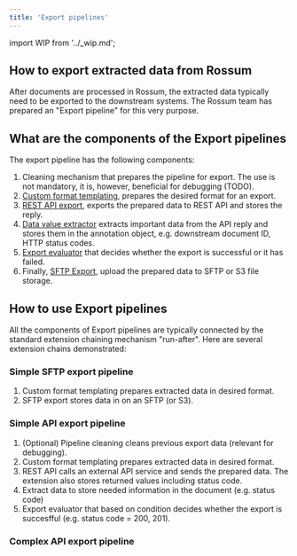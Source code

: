```yaml
---
title: 'Export pipelines'
---
```


import WIP from '../\_wip.md';

<WIP />

## How to export extracted data from Rossum

After documents are processed in Rossum, the extracted data typically need to be exported to the downstream systems. The Rossum team has prepared an "Export pipeline" for this very purpose.

## What are the components of the Export pipelines

The export pipeline has the following components:

1. Cleaning mechanism that prepares the pipeline for export. The use is not mandatory, it is, however, beneficial for debugging (TODO).
1. [Custom format templating](./custom-format-templating.md), prepares the desired format for an export.
1. [REST API export](./rest-api-export.md), exports the prepared data to REST API and stores the reply.
1. [Data value extractor](./data-value-extractor.md) extracts important data from the API reply and stores them in the annotation object, e.g. downstream document ID, HTTP status codes.
1. [Export evaluator](./export-evaluator.md) that decides whether the export is successful or it has failed.
1. Finally, [SFTP Export](../sftp-s3-import-export/index.md), upload the prepared data to SFTP or S3 file storage.

## How to use Export pipelines

All the components of Export pipelines are typically connected by the standard extension chaining mechanism "run-after". Here are several extension chains demonstrated:

### Simple SFTP export pipeline

1. Custom format templating prepares extracted data in desired format.
2. SFTP export stores data in on an SFTP (or S3).

### Simple API export pipeline

1. (Optional) Pipeline cleaning cleans previous export data (relevant for debugging).
2. Custom format templating prepares extracted data in desired format.
3. REST API calls an external API service and sends the prepared data. The extension also stores returned values including status code.
4. Extract data to store needed information in the document (e.g. status code)
5. Export evaluator that based on condition decides whether the export is succesfful (e.g. status code = 200, 201).

### Complex API export pipeline

<WIP />
